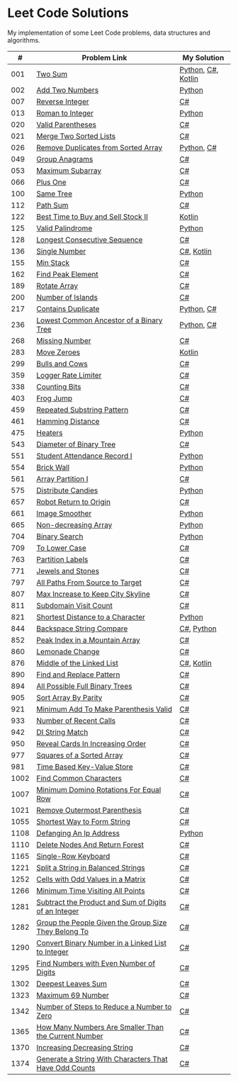 # Leet Code Solutions

My implementation of some Leet Code problems, data structures and algorithms.

| #     | Problem Link                                           |  My Solution                                           |
| ----- | -----------------------------------------------------  | -----------------------------------------------------  |
| 001   | [Two Sum](https://leetcode.com/problems/two-sum/)  | [Python](https://github.com/Roiw/LeetCode/blob/master/Python/001_TwoSum.py), [C#](https://github.com/Roiw/LeetCode/blob/master/C%23/1_TwoSum.cs), [Kotlin](https://github.com/Roiw/LeetCode/blob/master/Kotlin/1_TwoSum.kt) |
| 002   | [Add Two Numbers](https://leetcode.com/problems/add-two-numbers/)  | [Python](https://github.com/Roiw/LeetCode/blob/master/Python/002_AddTwoNumbers.py) |      
| 007   | [Reverse Integer](https://leetcode.com/problems/reverse-integer/)  | [C#](https://github.com/Roiw/LeetCode/blob/master/C%23/7_ReverseInteger.cs) |   
| 013   | [Roman to Integer](https://leetcode.com/problems/roman-to-integer/)  | [Python](https://github.com/Roiw/LeetCode/blob/master/Python/013_RomantoInteger.py) |   
| 020   | [Valid Parentheses](https://leetcode.com/problems/valid-parentheses/)  | [C#](https://github.com/Roiw/LeetCode/blob/master/C%23/20_ValidParentheses.cs) |   
| 021   | [Merge Two Sorted Lists](https://leetcode.com/problems/merge-two-sorted-lists/)  | [C#](https://github.com/Roiw/LeetCode/blob/master/C%23/21_MergeTwoSortedLists.cs) |   
| 026   | [Remove Duplicates from Sorted Array](https://leetcode.com/problems/remove-duplicates-from-sorted-array/)  | [Python](https://github.com/Roiw/LeetCode/blob/master/Python/26_RemoveDuplicatesFromSortedArray.py), [C#](https://github.com/Roiw/LeetCode/blob/master/C%23/26_RemoveDuplicatesFromSortedArray.cs) |    
| 049   | [Group Anagrams](https://leetcode.com/problems/group-anagrams/)  | [C#](https://github.com/Roiw/LeetCode/blob/master/C%23/49_GroupAnagrams.cs) |   
| 053   | [Maximum Subarray](https://leetcode.com/problems/maximum-subarray/)  | [C#](https://github.com/Roiw/LeetCode/blob/master/C%23/53_MaximumSubarray.cs) |   
| 066   | [Plus One](https://leetcode.com/problems/plus-one/)  | [C#](https://github.com/Roiw/LeetCode/blob/master/C%23/66_PlusOne.cs) |   
| 100   | [Same Tree](https://leetcode.com/problems/same-tree/)  | [Python](https://github.com/Roiw/LeetCode/blob/master/Python/100_SameTree.py) |      
| 112   | [Path Sum](https://leetcode.com/problems/path-sum/)  | [C#](https://github.com/Roiw/LeetCode/blob/master/C%23/112_PathSum.cs) |   
| 122   | [Best Time to Buy and Sell Stock II](https://leetcode.com/problems/best-time-to-buy-and-sell-stock-ii/)  | [Kotlin](https://github.com/Roiw/LeetCode/blob/master/Kotlin/122_BestTimeToBuyAndSellStockII.kt) |   
| 125   | [Valid Palindrome](https://leetcode.com/problems/valid-palindrome/)  | [Python](https://github.com/Roiw/LeetCode/blob/master/Python/125_ValidPalindrome.py) |     
| 128   | [Longest Consecutive Sequence](https://leetcode.com/problems/longest-consecutive-sequence/)  | [C#](https://github.com/Roiw/LeetCode/blob/master/C%23/128_LongestConsecutiveSequence.cs) |   
| 136   | [Single Number](https://leetcode.com/problems/single-number/)  | [C#](https://github.com/Roiw/LeetCode/blob/master/C%23/136_SingleNumber.cs), [Kotlin](https://github.com/Roiw/LeetCode/blob/master/Kotlin/136_SingleNumber.kt) |   
| 155   | [Min Stack](https://leetcode.com/problems/min-stack/)  | [C#](https://github.com/Roiw/LeetCode/blob/master/C%23/155_MinStack.cs) |   
| 162   | [Find Peak Element](https://leetcode.com/problems/find-peak-element/)  | [C#](https://github.com/Roiw/LeetCode/blob/master/C%23/162_FindPeakElement.cs) |
| 189   | [Rotate Array](https://leetcode.com/problems/rotate-array/)  | [C#](https://github.com/Roiw/LeetCode/blob/master/C%23/189_RotateArray.cs) |   
| 200   | [Number of Islands](https://leetcode.com/problems/number-of-islands/) | [C#](https://github.com/Roiw/LeetCode/blob/master/C%23/200_NumberOfIslands.cs) |   
| 217   | [Contains Duplicate](https://leetcode.com/problems/contains-duplicate/)  | [Python](https://github.com/Roiw/LeetCode/blob/master/Python/217_ContainsDuplicate.py), [C#](https://github.com/Roiw/LeetCode/blob/master/C%23/217_ContainsDuplicate.cs) |    
| 236   | [Lowest Common Ancestor of a Binary Tree](https://leetcode.com/problems/lowest-common-ancestor-of-a-binary-tree/)  | [Python](https://github.com/Roiw/LeetCode/blob/master/Python/236_LowestCommonAncestorOfABinaryTree.py), [C#](https://github.com/Roiw/LeetCode/blob/master/C%23/236_LowestCommonAncestorOfABinaryTree.cs) |    
| 268   | [Missing Number](https://leetcode.com/problems/missing-number/)  | [C#](https://github.com/Roiw/LeetCode/blob/master/C%23/268_MissingNumber.cs) |   
| 283   | [Move Zeroes](https://leetcode.com/problems/move-zeroes/)  | [Kotlin](https://github.com/Roiw/LeetCode/blob/master/Kotlin/283_MoveZeroes.kt) |   
| 299   | [Bulls and Cows](https://leetcode.com/problems/bulls-and-cows/)  | [C#](https://github.com/Roiw/LeetCode/blob/master/C%23/299_BullsAndCows.cs) |
| 359   | [Logger Rate Limiter](https://leetcode.com/problems/logger-rate-limiter/)  | [C#](https://github.com/Roiw/LeetCode/blob/master/C%23/359_LoggerRateLimiter.cs) |   
| 338   | [Counting Bits](https://leetcode.com/problems/counting-bits/)  | [C#](https://github.com/Roiw/LeetCode/blob/master/C%23/338_CountingBits.cs)  |    
| 403   | [Frog Jump](https://leetcode.com/problems/frog-jump/)  | [C#](https://github.com/Roiw/LeetCode/blob/master/C%23/403_FrogJump.cs) |   
| 459   | [Repeated Substring Pattern](https://leetcode.com/problems/repeated-substring-pattern/)  | [C#](https://github.com/Roiw/LeetCode/blob/master/C%23/459_RepeatedSubstringPattern.cs) |   
| 461   | [Hamming Distance](https://leetcode.com/problems/hamming-distance/)  | [C#](https://github.com/Roiw/LeetCode/blob/master/C%23/461_HammingDistance.cs) |   
| 475   | [Heaters](https://leetcode.com/problems/heaters/)  | [Python](https://github.com/Roiw/LeetCode/blob/master/Python/475_Heaters.py) |   
| 543   | [Diameter of Binary Tree](https://leetcode.com/problems/diameter-of-binary-tree/)  | [C#](https://github.com/Roiw/LeetCode/blob/master/C%23/543_DiameterOfBinaryTree.cs) |   
| 551   | [Student Attendance Record I](https://leetcode.com/problems/student-attendance-record-i/)  | [Python](https://github.com/Roiw/LeetCode/blob/master/Python/551_StudentAttendanceRecordI.py) |   
| 554   | [Brick Wall](https://leetcode.com/problems/brick-wall/)  | [Python](https://github.com/Roiw/LeetCode/blob/master/Python/554_BrickWall.py) |   
| 561   | [Array Partition I](https://leetcode.com/problems/array-partition-i/)  | [C#](https://github.com/Roiw/LeetCode/blob/master/C%23/561_ArrayPartitionI.cs) 
| 575   | [Distribute Candies](https://leetcode.com/problems/distribute-candies/)  | [Python](https://github.com/Roiw/LeetCode/blob/master/Python/575_DistributeCandies.py) |     
| 657   | [Robot Return to Origin](https://leetcode.com/problems/robot-return-to-origin/)  | [C#](https://github.com/Roiw/LeetCode/blob/master/C%23/657_RobotReturnToOrigin.cs)  |    
| 661   | [Image Smoother](https://leetcode.com/problems/image-smoother/)  | [Python](https://github.com/Roiw/LeetCode/blob/master/Python/661_ImageSmoother.py) |    
| 665   | [Non-decreasing Array](https://leetcode.com/problems/non-decreasing-array/)  | [Python](https://github.com/Roiw/LeetCode/blob/master/Python/665_NonDecreasingArray.py) |    
| 704   | [Binary Search](https://leetcode.com/problems/binary-search/)  | [Python](https://github.com/Roiw/LeetCode/blob/master/Python/704_BinarySearch.py) |   
| 709   | [To Lower Case](https://leetcode.com/problems/to-lower-case/)  | [C#](https://github.com/Roiw/LeetCode/blob/master/C%23/709_ToLowerCase.cs) 
| 763   | [Partition Labels](https://leetcode.com/problems/partition-labels/)  | [C#](https://github.com/Roiw/LeetCode/blob/master/C%23/763_PartitionLabels.cs) 
| 771   | [Jewels and Stones](https://leetcode.com/problems/jewels-and-stones/)  | [C#](https://github.com/Roiw/LeetCode/blob/master/C%23/771_JewelsAndStones.cs) 
| 797   | [All Paths From Source to Target](https://leetcode.com/problems/all-paths-from-source-to-target/)  | [C#](https://github.com/Roiw/LeetCode/blob/master/C%23/797_AllPathsFromSourceToTarge.cs) 
| 807   | [Max Increase to Keep City Skyline](https://leetcode.com/problems/max-increase-to-keep-city-skyline/)  | [C#](https://github.com/Roiw/LeetCode/blob/master/C%23/807_MaxIncreaseToKeepCitySkyline.cs) 
| 811   | [Subdomain Visit Count](https://leetcode.com/problems/subdomain-visit-count/)  | [C#](https://github.com/Roiw/LeetCode/blob/master/C%23/811_SubdomainVisitCount.cs) 
| 821   | [Shortest Distance to a Character](https://leetcode.com/problems/shortest-distance-to-a-character/)  | [Python](https://github.com/Roiw/LeetCode/blob/master/Python/821_ShortestDistanceToACharacter.py) |
| 844   | [Backspace String Compare](https://leetcode.com/problems/backspace-string-compare/)  | [C#](https://github.com/Roiw/LeetCode/blob/master/C%23/844_BackspaceStringCompare.cs), [Python](https://github.com/Roiw/LeetCode/blob/master/Python/844_BackspaceStringCompare.py) 
| 852   | [Peak Index in a Mountain Array](https://leetcode.com/problems/peak-index-in-a-mountain-array/)  | [C#](https://github.com/Roiw/LeetCode/blob/master/C%23/852_PeakIndexInAMountainArray.cs) 
| 860   | [Lemonade Change](https://leetcode.com/problems/lemonade-change/)  | [C#](https://github.com/Roiw/LeetCode/blob/master/C%23/860_LemonadeChange.cs) |      
| 876   | [Middle of the Linked List](https://leetcode.com/problems/middle-of-the-linked-list/)  | [C#](https://github.com/Roiw/LeetCode/blob/master/C%23/876_MiddleOfTheLinkedList.cs), [Kotlin](https://github.com/Roiw/LeetCode/blob/master/Kotlin/876_MiddleOfTheLinkedList.kt)  |      
| 890   | [Find and Replace Pattern](https://leetcode.com/problems/find-and-replace-pattern/)  | [C#](https://github.com/Roiw/LeetCode/blob/master/C%23/890_FindAndReplacePattern.cs) |      
| 894   | [All Possible Full Binary Trees](https://leetcode.com/problems/all-possible-full-binary-trees/)  | [C#](https://github.com/Roiw/LeetCode/blob/master/C%23/894_AllPossibleFullBinaryTrees.cs) |      
| 905   | [Sort Array By Parity](https://leetcode.com/problems/sort-array-by-parity/)  | [C#](https://github.com/Roiw/LeetCode/blob/master/C%23/905_SortArrayByParity.cs) | 
| 921   | [Minimum Add To Make Parenthesis Valid](https://leetcode.com/problems/minimum-add-to-make-parentheses-valid/)  | [C#](https://github.com/Roiw/LeetCode/blob/master/C%23/921_MinimumAddtoMakeParenthesesValid.cs) |      
| 933   | [Number of Recent Calls](https://leetcode.com/problems/number-of-recent-calls/)  | [C#](https://github.com/Roiw/LeetCode/blob/master/C%23/933_NumberOfRecentCalls.cs) 
| 942   | [DI String Match](https://leetcode.com/problems/di-string-match/)  | [C#](https://github.com/Roiw/LeetCode/blob/master/C%23/942_DIStringMatch.cs) 
| 950   | [Reveal Cards In Increasing Order](https://leetcode.com/problems/reveal-cards-in-increasing-order/)  | [C#](https://github.com/Roiw/LeetCode/blob/master/C%23/950_RevealCardsInIncreasingOrder.cs) |      
| 977   | [Squares of a Sorted Array](https://leetcode.com/problems/squares-of-a-sorted-array/)  | [C#](https://github.com/Roiw/LeetCode/blob/master/C%23/977_SquaresOfASortedArray.cs) |      
| 981   | [Time Based Key-Value Store](https://leetcode.com/problems/time-based-key-value-store/)  | [C#](https://github.com/Roiw/LeetCode/blob/master/C%23/981_TimeBasedKey-ValueStore.cs) |      
| 1002   | [Find Common Characters](https://leetcode.com/problems/find-common-characters/)  | [C#](https://github.com/Roiw/LeetCode/blob/master/C%23/1002_FindCommonCharacters.cs) |   
| 1007   | [Minimum Domino Rotations For Equal Row](https://leetcode.com/problems/minimum-domino-rotations-for-equal-row/)  | [C#](https://github.com/Roiw/LeetCode/blob/master/C%23/1007_MinimumDominoRotationsForEqualRow.cs) |   
| 1021   | [Remove Outermost Parenthesis](https://leetcode.com/problems/remove-outermost-parentheses/)  | [C#](https://github.com/Roiw/LeetCode/blob/master/C%23/1021_RemoveOutermostParentheses.cs) |     
| 1055   | [Shortest Way to Form String](https://leetcode.com/problems/shortest-way-to-form-string/)  | [C#](https://github.com/Roiw/LeetCode/blob/master/C%23/1055_ShortestWayToFormString.cs) |     
| 1108   | [Defanging An Ip Address](https://leetcode.com/problems/defanging-an-ip-address/)  | [Python](https://github.com/Roiw/LeetCode/blob/master/Python/1108_DefangingAnIpAddress.py) |     
| 1110   | [Delete Nodes And Return Forest](https://leetcode.com/problems/delete-nodes-and-return-forest/)  | [C#](https://github.com/Roiw/LeetCode/blob/master/C%23/1110_DeleteNodesAndReturnForest.cs) |     
| 1165   | [Single-Row Keyboard](https://leetcode.com/problems/single-row-keyboard/)  | [C#](https://github.com/Roiw/LeetCode/blob/master/C%23/1165_SingleRowKeyboard.cs) |     
| 1221   | [Split a String in Balanced Strings](https://leetcode.com/problems/split-a-string-in-balanced-strings/)  | [C#](https://github.com/Roiw/LeetCode/blob/master/C%23/1221_SplitAStringInBalancedStrings.cs) |  
| 1252   | [Cells with Odd Values in a Matrix](https://leetcode.com/problems/cells-with-odd-values-in-a-matrix/)  | [C#](https://github.com/Roiw/LeetCode/blob/master/C%23/1252_CellsWithOddValuesInAMatrix.cs) |     
| 1266   | [Minimum Time Visiting All Points](https://leetcode.com/problems/minimum-time-visiting-all-points/)  | [C#](https://github.com/Roiw/LeetCode/blob/master/C%23/1266_MinimumTimeVisitingAllPoints.cs) |     
| 1281   | [Subtract the Product and Sum of Digits of an Integer](https://leetcode.com/problems/subtract-the-product-and-sum-of-digits-of-an-integer/)  | [C#](https://github.com/Roiw/LeetCode/blob/master/C%23/1281_SubtractTheProductAndSumOfDigitsOfAnInteger.cs) |  
| 1282   | [Group the People Given the Group Size They Belong To](https://leetcode.com/problems/group-the-people-given-the-group-size-they-belong-to/)  | [C#](https://github.com/Roiw/LeetCode/blob/master/C%23/1282_GroupThePeopleGivenTheGroupSizeTheyBelongTo.cs) |  
| 1290   | [Convert Binary Number in a Linked List to Integer](https://leetcode.com/problems/convert-binary-number-in-a-linked-list-to-integer/)  | [C#](https://github.com/Roiw/LeetCode/blob/master/C%23/1290_ConvertBinaryNumberInALinkedListToInteger) |  
| 1295   | [Find Numbers with Even Number of Digits](https://leetcode.com/problems/find-numbers-with-even-number-of-digits/)  | [C#](https://github.com/Roiw/LeetCode/blob/master/C%23/1295_FindNumbersWithEvenNumberOfDigits.cs) |  
| 1302   | [Deepest Leaves Sum](https://leetcode.com/problems/deepest-leaves-sum/)  | [C#](https://github.com/Roiw/LeetCode/blob/master/C%23/1302_DeepestLeavesSum.cs) |     
| 1323   | [Maximum 69 Number](https://leetcode.com/problems/maximum-69-number/)  | [C#](https://github.com/Roiw/LeetCode/blob/master/C%23/1323_Maximum69Number.cs) |   
| 1342   | [Number of Steps to Reduce a Number to Zero](https://leetcode.com/problems/number-of-steps-to-reduce-a-number-to-zero/)  | [C#](https://github.com/Roiw/LeetCode/blob/master/C%23/1342_NumberOfStepsToReduceANumberToZero.cs) |     
| 1365   | [How Many Numbers Are Smaller Than the Current Number](https://leetcode.com/problems/how-many-numbers-are-smaller-than-the-current-number/)  | [C#](https://github.com/Roiw/LeetCode/blob/master/C%23/1365_HowManyNumbersAreSmallerThanTheCurrentNumber.cs) |     
| 1370   | [Increasing Decreasing String](https://leetcode.com/problems/increasing-decreasing-string/)  | [C#](https://github.com/Roiw/LeetCode/blob/master/C%23/1370_IncreasingDecreasingString.cs) |     
| 1374   | [Generate a String With Characters That Have Odd Counts](https://leetcode.com/problems/generate-a-string-with-characters-that-have-odd-counts/)  | [C#](https://github.com/Roiw/LeetCode/blob/master/C%23/1374_GenerateAStringWithCharactersThatHaveOddCounts.cs) |     
